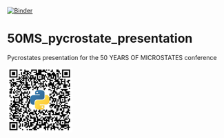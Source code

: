 [![Binder](https://mybinder.org/badge_logo.svg)](https://mybinder.org/v2/gh/vferat/50MS_pycrostates_presentation/HEAD?labpath=presentation.ipynb)
# 50MS_pycrostate_presentation
Pycrostates presentation for the 50 YEARS OF MICROSTATES conference

<img src="QR_binder.svg" alt="QR code" width="30%" height="30%" /> 
